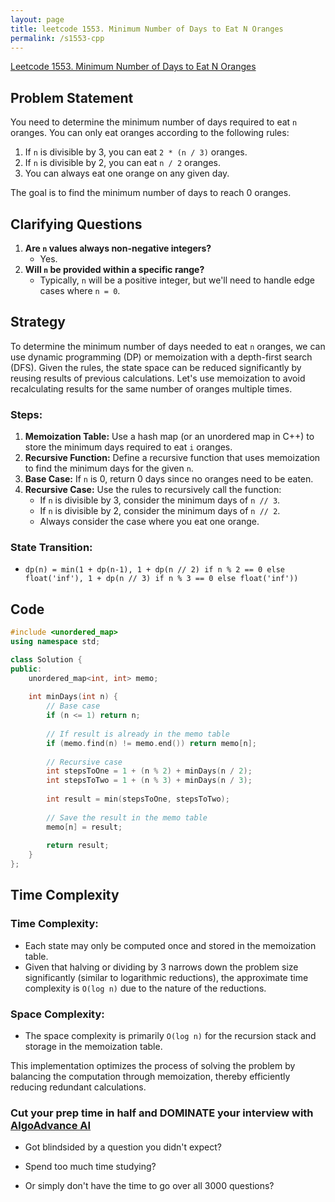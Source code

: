 ```yaml
---
layout: page
title: leetcode 1553. Minimum Number of Days to Eat N Oranges
permalink: /s1553-cpp
---
```

[Leetcode 1553. Minimum Number of Days to Eat N Oranges](https://algoadvance.github.io/algoadvance/l1553)
## Problem Statement

You need to determine the minimum number of days required to eat `n` oranges. You can only eat oranges according to the following rules:
1. If `n` is divisible by 3, you can eat `2 * (n / 3)` oranges.
2. If `n` is divisible by 2, you can eat `n / 2` oranges.
3. You can always eat one orange on any given day.

The goal is to find the minimum number of days to reach 0 oranges.

## Clarifying Questions

1. **Are `n` values always non-negative integers?**
   - Yes.
2. **Will `n` be provided within a specific range?**
   - Typically, `n` will be a positive integer, but we'll need to handle edge cases where `n = 0`.

## Strategy

To determine the minimum number of days needed to eat `n` oranges, we can use dynamic programming (DP) or memoization with a depth-first search (DFS). Given the rules, the state space can be reduced significantly by reusing results of previous calculations. Let's use memoization to avoid recalculating results for the same number of oranges multiple times.

### Steps:
1. **Memoization Table:** Use a hash map (or an unordered map in C++) to store the minimum days required to eat `i` oranges.
2. **Recursive Function:** Define a recursive function that uses memoization to find the minimum days for the given `n`.
3. **Base Case:** If `n` is 0, return 0 days since no oranges need to be eaten.
4. **Recursive Case:** Use the rules to recursively call the function:
   - If `n` is divisible by 3, consider the minimum days of `n // 3`.
   - If `n` is divisible by 2, consider the minimum days of `n // 2`.
   - Always consider the case where you eat one orange.

### State Transition:
- `dp(n) = min(1 + dp(n-1), 1 + dp(n // 2) if n % 2 == 0 else float('inf'), 1 + dp(n // 3) if n % 3 == 0 else float('inf'))`

## Code

```cpp
#include <unordered_map>
using namespace std;

class Solution {
public:
    unordered_map<int, int> memo;
    
    int minDays(int n) {
        // Base case
        if (n <= 1) return n;
        
        // If result is already in the memo table
        if (memo.find(n) != memo.end()) return memo[n];
        
        // Recursive case
        int stepsToOne = 1 + (n % 2) + minDays(n / 2);
        int stepsToTwo = 1 + (n % 3) + minDays(n / 3);
        
        int result = min(stepsToOne, stepsToTwo);
        
        // Save the result in the memo table
        memo[n] = result;
        
        return result;
    }
};
```

## Time Complexity

### Time Complexity:
- Each state may only be computed once and stored in the memoization table.
- Given that halving or dividing by 3 narrows down the problem size significantly (similar to logarithmic reductions), the approximate time complexity is `O(log n)` due to the nature of the reductions.

### Space Complexity:
- The space complexity is primarily `O(log n)` for the recursion stack and storage in the memoization table.

This implementation optimizes the process of solving the problem by balancing the computation through memoization, thereby efficiently reducing redundant calculations.


### Cut your prep time in half and DOMINATE your interview with [AlgoAdvance AI](https://algoAdvance.com)

- Got blindsided by a question you didn't expect?

- Spend too much time studying?

- Or simply don't have the time to go over all 3000 questions?

